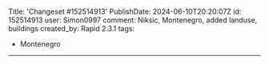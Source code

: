 Title: 'Changeset #152514913'
PublishDate: 2024-06-10T20:20:07Z
id: 152514913
user: Simon0997
comment: Niksic, Montenegro, added landuse, buildings
created_by: Rapid 2.3.1
tags:
- Montenegro

---
